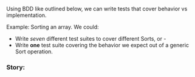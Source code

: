 Using BDD like outlined below, we can write tests that cover behavior vs implementation.  

Example: Sorting an array. We could:
 * Write *seven* different test suites to cover different Sorts, or -
 * Write **one** test suite covering the behavior we expect out of a generic Sort operation.

### Story: <title>
 * **In order** to get some benefit  
 * **As** the user you are developing for  
 * **I want** what this feature does  
  * ##### Scenario 1:
    * **Given** some situation
    * **When** some condition happens
    * **Then** some outcome should result
  * ##### Scenario 2:
    * **Given** some other situation
    * **When** some other condition happens
    * **Then** some other outcome should result 

etc etc